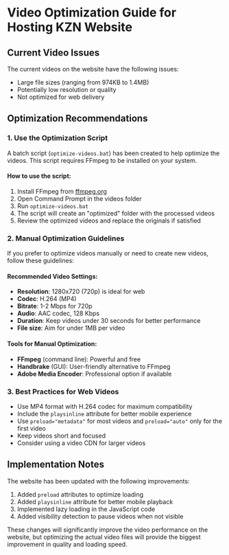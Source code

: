 # Video Optimization Guide for Hosting KZN Website

## Current Video Issues

The current videos on the website have the following issues:
- Large file sizes (ranging from 974KB to 1.4MB)
- Potentially low resolution or quality
- Not optimized for web delivery

## Optimization Recommendations

### 1. Use the Optimization Script

A batch script (`optimize-videos.bat`) has been created to help optimize the videos. This script requires FFmpeg to be installed on your system.

#### How to use the script:

1. Install FFmpeg from [ffmpeg.org](https://ffmpeg.org/download.html)
2. Open Command Prompt in the videos folder
3. Run `optimize-videos.bat`
4. The script will create an "optimized" folder with the processed videos
5. Review the optimized videos and replace the originals if satisfied

### 2. Manual Optimization Guidelines

If you prefer to optimize videos manually or need to create new videos, follow these guidelines:

#### Recommended Video Settings:

- **Resolution**: 1280x720 (720p) is ideal for web
- **Codec**: H.264 (MP4)
- **Bitrate**: 1-2 Mbps for 720p
- **Audio**: AAC codec, 128 Kbps
- **Duration**: Keep videos under 30 seconds for better performance
- **File size**: Aim for under 1MB per video

#### Tools for Manual Optimization:

- **FFmpeg** (command line): Powerful and free
- **Handbrake** (GUI): User-friendly alternative to FFmpeg
- **Adobe Media Encoder**: Professional option if available

### 3. Best Practices for Web Videos

- Use MP4 format with H.264 codec for maximum compatibility
- Include the `playsinline` attribute for better mobile experience
- Use `preload="metadata"` for most videos and `preload="auto"` only for the first video
- Keep videos short and focused
- Consider using a video CDN for larger videos

## Implementation Notes

The website has been updated with the following improvements:

1. Added `preload` attributes to optimize loading
2. Added `playsinline` attribute for better mobile playback
3. Implemented lazy loading in the JavaScript code
4. Added visibility detection to pause videos when not visible

These changes will significantly improve the video performance on the website, but optimizing the actual video files will provide the biggest improvement in quality and loading speed.